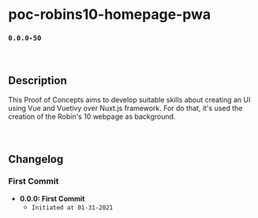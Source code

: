 # poc-robins10-homepage-pwa
### `0.0.0-50`
#### <br/>
## Description
This Proof of Concepts aims to develop suitable skills about creating an UI using Vue and Vuetivy over Nuxt.js framework. For do that, it's used the creation of the Robin's 10 webpage as background.
#### <br/>
## Changelog
### First Commit
- **0.0.0: First Commit**
  - `Initiated at 01-31-2021`